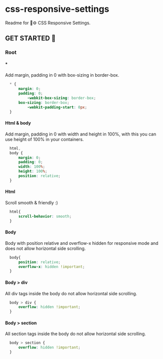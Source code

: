 # css-responsive-settings
Readme for 🎨⚙ CSS Responsive Settings.

## GET STARTED 🚀

### Root

#### *

Add margin, padding in 0 with box-sizing in border-box.

```css
  * {
      margin: 0;
      padding: 0;
          -webkit-box-sizing: border-box;
      box-sizing: border-box;
          -webkit-padding-start: 0px;
  }
```

#### Html & body

Add margin, padding in 0 with width and height in 100%, with this you can use height of 100% in your containers.

```css
  html,
  body {
      margin: 0;
      padding: 0;
      width: 100%;
      height: 100%;
      position: relative;
  }
```

#### Html

Scroll smooth & friendly :)

```css
  html{
      scroll-behavior: smooth;
  }
```

#### Body

Body with position relative and overflow-x hidden for responsive mode and does not allow horizontal side scrolling.

```css
  body{
      position: relative;
      overflow-x: hidden !important;
  }
```

#### Body > div

All div tags inside the body do not allow horizontal side scrolling.

```css
  body > div {
      overflow: hidden !important;
  }
```

#### Body > section

All section tags inside the body do not allow horizontal side scrolling.

```css
  body > section {
      overflow: hidden !important;
  }
```
